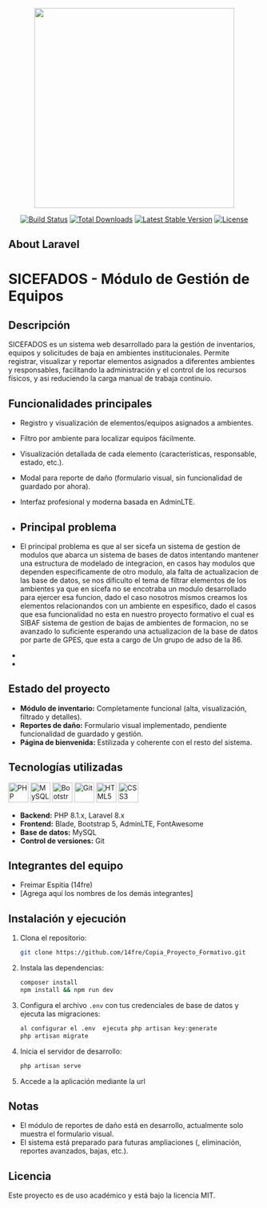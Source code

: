<p align="center"><a href="https://laravel.com" target="_blank"><img src="https://raw.githubusercontent.com/laravel/art/master/logo-lockup/5%20SVG/2%20CMYK/1%20Full%20Color/laravel-logolockup-cmyk-red.svg" width="400"></a></p>

<p align="center">
<a href="https://travis-ci.org/laravel/framework"><img src="https://travis-ci.org/laravel/framework.svg" alt="Build Status"></a>
<a href="https://packagist.org/packages/laravel/framework"><img src="https://img.shields.io/packagist/dt/laravel/framework" alt="Total Downloads"></a>
<a href="https://packagist.org/packages/laravel/framework"><img src="https://img.shields.io/packagist/v/laravel/framework" alt="Latest Stable Version"></a>
<a href="https://packagist.org/packages/laravel/framework"><img src="https://img.shields.io/packagist/l/laravel/framework" alt="License"></a>
</p>

## About Laravel

# SICEFADOS - Módulo de Gestión de Equipos

## Descripción
SICEFADOS es un sistema web desarrollado para la gestión de inventarios, equipos y solicitudes de baja en ambientes institucionales. Permite registrar, visualizar y reportar elementos asignados a diferentes ambientes y responsables, facilitando la administración y el control de los recursos físicos, y asi reduciendo la carga manual de trabaja  continuio.

## Funcionalidades principales
- Registro y visualización de elementos/equipos asignados a ambientes.
- Filtro por ambiente para localizar equipos fácilmente.
- Visualización detallada de cada elemento (características, responsable, estado, etc.).
- Modal para reporte de daño (formulario visual, sin funcionalidad de guardado por ahora).
- Interfaz profesional y moderna basada en AdminLTE.

- ## Principal problema
- El principal problema es que al  ser sicefa un sistema de gestion de modulos que abarca un sistema de bases de datos  intentando mantener una estructura de modelado de integracion,  en casos hay  modulos que dependen especificamente de otro modulo, ala falta de actualizacion de las base de datos, se  nos dificulto el tema de  filtrar elementos de los ambientes ya que en sicefa no se encotraba un modulo desarrollado para ejercer esa funcion, dado el caso nosotros mismos   creamos los elementos relacionandos con un ambiente en espesifico, dado el casos  que esa funcionalidad  no esta en nuestro proyecto formativo el cual  es SIBAF sistema de gestion  de bajas  de ambientes de formacion, no se avanzado lo suficiente esperando una actualizacion  de la base de datos por parte de GPES, que esta a cargo de Un grupo de adso de la 86.
- 
- 

## Estado del proyecto
- **Módulo de inventario:** Completamente funcional (alta, visualización, filtrado y detalles).
- **Reportes de daño:** Formulario visual implementado, pendiente funcionalidad de guardado y gestión.
- **Página de bienvenida:** Estilizada y coherente con el resto del sistema.

## Tecnologías utilizadas

<p>
  <img src="https://cdn.jsdelivr.net/gh/devicons/devicon/icons/php/php-original.svg" alt="PHP" width="40" height="40"/>
  <img src="https://cdn.jsdelivr.net/gh/devicons/devicon/icons/mysql/mysql-original.svg" alt="MySQL" width="40" height="40"/>
  <img src="https://cdn.jsdelivr.net/gh/devicons/devicon/icons/bootstrap/bootstrap-original.svg" alt="Bootstrap" width="40" height="40"/>
  <img src="https://cdn.jsdelivr.net/gh/devicons/devicon/icons/git/git-original.svg" alt="Git" width="40" height="40"/>
  <img src="https://cdn.jsdelivr.net/gh/devicons/devicon/icons/html5/html5-original.svg" alt="HTML5" width="40" height="40"/>
  <img src="https://cdn.jsdelivr.net/gh/devicons/devicon/icons/css3/css3-original.svg" alt="CSS3" width="40" height="40"/>
</p>

- **Backend:** PHP 8.1.x, Laravel 8.x  
- **Frontend:** Blade, Bootstrap 5, AdminLTE, FontAwesome  
- **Base de datos:** MySQL  
- **Control de versiones:** Git  

## Integrantes del equipo
- Freimar Espitia (14fre)
- [Agrega aquí los nombres de los demás integrantes]

## Instalación y ejecución
1. Clona el repositorio:
   ```bash
   git clone https://github.com/14fre/Copia_Proyecto_Formativo.git
   ```
2. Instala las dependencias:
   ```bash
   composer install
   npm install && npm run dev 
   ```
3. Configura el archivo `.env` con tus credenciales de base de datos y ejecuta las migraciones:
   ```bash
   al configurar el .env  ejecuta php artisan key:generate
   php artisan migrate
   ```
4. Inicia el servidor de desarrollo:
   ```bash
   php artisan serve
   ```
5. Accede a la aplicación mediante la url

## Notas
- El módulo de reportes de daño está en desarrollo, actualmente solo muestra el formulario visual.
- El sistema está preparado para futuras ampliaciones (, eliminación, reportes  avanzados, bajas, etc.).

## Licencia
Este proyecto es de uso académico y está bajo la licencia MIT.
